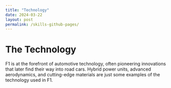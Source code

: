 ```yaml
---
title: "Technology"
date: 2024-03-22
layout: post
permalink: /skills-github-pages/
---
```


# The Technology
F1 is at the forefront of automotive technology, often pioneering innovations that later find their way into road cars. Hybrid power units, advanced aerodynamics, and cutting-edge materials are just some examples of the technology used in F1.
